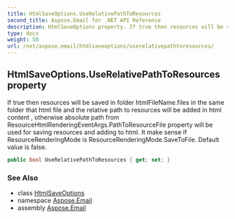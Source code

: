 ```yaml
---
title: HtmlSaveOptions.UseRelativePathToResources
second_title: Aspose.Email for .NET API Reference
description: HtmlSaveOptions property. If true then resources will be saved in folder htmlFileName.files in the same folder that html file and the relative path to resources will be added in html content  otherwise absolute path from ResourceHtmlRenderingEventArgs.PathToResourceFile property will be used for saving resources and adding to html. It make sense if ResourceRenderingMode is ResourceRenderingMode.SaveToFile. Default value is false
type: docs
weight: 50
url: /net/aspose.email/htmlsaveoptions/userelativepathtoresources/
---
```

## HtmlSaveOptions.UseRelativePathToResources property

If true then resources will be saved in folder htmlFileName.files in the same folder that html file and the relative path to resources will be added in html content , otherwise absolute path from ResourceHtmlRenderingEventArgs.PathToResourceFile property will be used for saving resources and adding to html. It make sense if ResourceRenderingMode is ResourceRenderingMode.SaveToFile. Default value is false.

```csharp
public bool UseRelativePathToResources { get; set; }
```

### See Also

* class [HtmlSaveOptions](../)
* namespace [Aspose.Email](../../htmlsaveoptions/)
* assembly [Aspose.Email](../../../)



